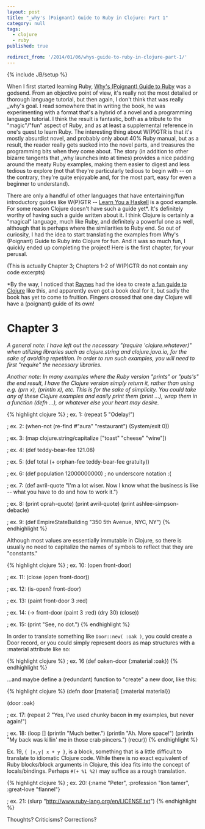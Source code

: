 ```yaml
---
layout: post
title: "_why's (Poignant) Guide to Ruby in Clojure: Part 1"
category: null
tags: 
  - clojure
  - ruby
published: true

redirect_from: '/2014/01/06/whys-guide-to-ruby-in-clojure-part-1/'
---
```


{% include JB/setup %}

When I first started learning Ruby, [Why's (Poignant) Guide to Ruby][wpgtr] was a godsend. From an objective point of view, it's really not the most detailed or thorough language tutorial, but then again, I don't think that was really \_why's goal. I read somewhere that in writing the book, he was experimenting with a format that's a hybrid of a novel and a programming language tutorial. I think the result is fantastic, both as a tribute to the "magic"/"fun" aspect of Ruby, and as at least a supplemental reference in one's quest to learn Ruby. The interesting thing about W(P)GTR is that it's mostly absurdist novel, and probably only about 40% Ruby manual, but as a result, the reader really gets sucked into the novel parts, and treasures the programming bits when they come about. The story (in addition to other bizarre tangents that \_why launches into at times) provides a nice padding around the meaty Ruby examples, making them easier to digest and less tedious to explore (not that they're particularly tedious to begin with -- on the contrary, they're quite enjoyable and, for the most part, easy for even a beginner to understand).

There are only a handful of other languages that have entertaining/fun introductory guides like W(P)GTR -- [Learn You a Haskell][lyah] is a good example. For some reason Clojure doesn't have such a guide yet\*. It's definitely worthy of having such a guide written about it. I think Clojure is certainly a "magical" language, much like Ruby, and definitely a powerful one as well, although that is perhaps where the similarities to Ruby end. So out of curiosity, I had the idea to start translating the examples from Why's (Poignant) Guide to Ruby into Clojure for fun. And it was so much fun, I quickly ended up completing the project! Here is the first chapter, for your perusal.

(This is actually Chapter 3; Chapters 1-2 of W(P)GTR do not contain any code excerpts)

\*By the way, I noticed that [Raynes][raynes] had the idea to create [a fun guide to Clojure][raynes-book] like this, and apparently even got a book deal for it, but sadly the book has yet to come to fruition. Fingers crossed that one day Clojure will have a (poignant) guide of its own!

[wpgtr]: https://poignant.guide
[lyah]: http://learnyouahaskell.com
[raynes]: http://blog.raynes.me
[raynes-book]: http://meetclj.raynes.me

Chapter 3
=========

*A general note: I have left out the necessary "(require 'clojure.whatever)" when utilizing libraries such as clojure.string and clojure.java.io, for the sake of avoiding repetition. In order to run such examples, you will need to first "require" the necessary libraries.*

*Another note: In many examples where the Ruby version "prints" or "puts's" the end result, I have the Clojure version simply return it, rather than using e.g. (prn x), (println x), etc. This is for the sake of simplicity. You could take any of these Clojure examples and easily print them (print ...), wrap them in a function (defn ...), or whatever else your heart may desire.*

{% highlight clojure %}
; ex. 1:
(repeat 5 "Odelay!")  
 
; ex. 2:
(when-not (re-find #"aura" "restaurant") (System/exit 0))
 
; ex. 3:
(map clojure.string/capitalize ["toast" "cheese" "wine"])
 
; ex. 4:
(def teddy-bear-fee 121.08)
 
; ex. 5:
(def total (+ orphan-fee teddy-bear-fee gratuity))
 
; ex. 6:
(def population 12000000000) ; no underscore notation :(
 
; ex. 7:
(def avril-quote 
  "I'm a lot wiser. Now I know what the business is like --
   what you have to do and how to work it.")
 
; ex. 8:
(print oprah-quote)
(print avril-quote)
(print ashlee-simpson-debacle)
 
; ex. 9:
(def EmpireStateBuilding "350 5th Avenue, NYC, NY")
{% endhighlight %}

Although most values are essentially immutable in Clojure, so there is usually no need to capitalize the names of symbols to reflect that they are "constants."

{% highlight clojure %}
; ex. 10:
(open front-door)
 
; ex. 11:
(close (open front-door))
 
; ex. 12:
(is-open? front-door)
 
; ex. 13:
(paint front-door 3 :red)
 
; ex. 14:
(-> front-door
    (paint 3 :red)
    (dry 30)
    (close))
 
; ex. 15:
(print "See, no dot.")
{% endhighlight %}

In order to translate something like `Door::new( :oak )`, you could create a Door record, or you could simply represent doors as map structures with a :material attribute like so:
 
{% highlight clojure %}
; ex. 16
(def oaken-door {:material :oak})
{% endhighlight %}
 
...and maybe define a (redundant) function to "create" a new door, like this:

{% highlight clojure %}
(defn door [material]
  {:material material})
 
(door :oak)
 
; ex. 17:
(repeat 2 "Yes, I've used chunky bacon in my examples, but never again!")
 
; ex. 18:
(loop []
  (println "Much better.")
  (println "Ah.  More space!")
  (println "My back was killin' me in those crab pincers.")
  (recur))
{% endhighlight %}

Ex. 19, `{ |x,y| x + y }`, is a block, something that is a little difficult to translate to idiomatic Clojure code. While there is no exact equivalent of Ruby blocks/block arguments in Clojure, this idea fits into the concept of locals/bindings. Perhaps `#(+ %1 %2)` may suffice as a rough translation.

{% highlight clojure %}
; ex. 20:
{:name "Peter", :profession "lion tamer", :great-love "flannel"}
 
; ex. 21:
(slurp "http://www.ruby-lang.org/en/LICENSE.txt")
{% endhighlight %}

Thoughts? Criticisms? Corrections?
